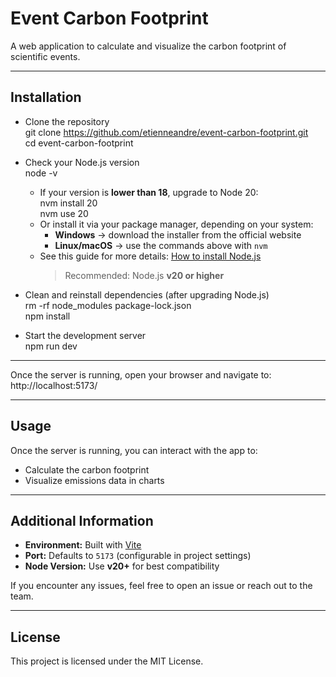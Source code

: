 # Event Carbon Footprint

A web application to calculate and visualize the carbon footprint of scientific events.

---

## Installation

- Clone the repository  
  git clone https://github.com/etienneandre/event-carbon-footprint.git  
  cd event-carbon-footprint

- Check your Node.js version  
  node -v  
  - If your version is **lower than 18**, upgrade to Node 20:  
    nvm install 20  
    nvm use 20  
  - Or install it via your package manager, depending on your system:  
    - **Windows** → download the installer from the official website  
    - **Linux/macOS** → use the commands above with `nvm`  
  - See this guide for more details: [How to install Node.js](https://kinsta.com/blog/how-to-install-node-js/)  
    > Recommended: Node.js **v20 or higher**

- Clean and reinstall dependencies (after upgrading Node.js)  
  rm -rf node_modules package-lock.json  
  npm install

- Start the development server  
  npm run dev

---

Once the server is running, open your browser and navigate to:  
http://localhost:5173/

---

## Usage

Once the server is running, you can interact with the app to:

- Calculate the carbon footprint
- Visualize emissions data in charts 

---

## Additional Information

- **Environment:** Built with [Vite](https://vitejs.dev/)  
- **Port:** Defaults to `5173` (configurable in project settings)  
- **Node Version:** Use **v20+** for best compatibility  

If you encounter any issues, feel free to open an issue or reach out to the team.

---

## License

This project is licensed under the MIT License.